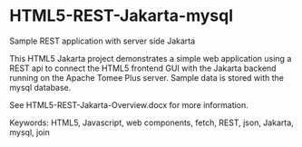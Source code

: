 # HTML5-REST-Jakarta-mysql
Sample REST application with server side Jakarta

This HTML5 Jakarta project demonstrates a simple web application using a REST api to 
connect the HTML5 frontend GUI with the Jakarta backend running on the Apache Tomee 
Plus server. Sample data is stored with the mysql database.


See HTML5-REST-Jakarta-Overview.docx for more information.

Keywords: HTML5, Javascript, web components, fetch, REST, json, Jakarta, mysql, join
